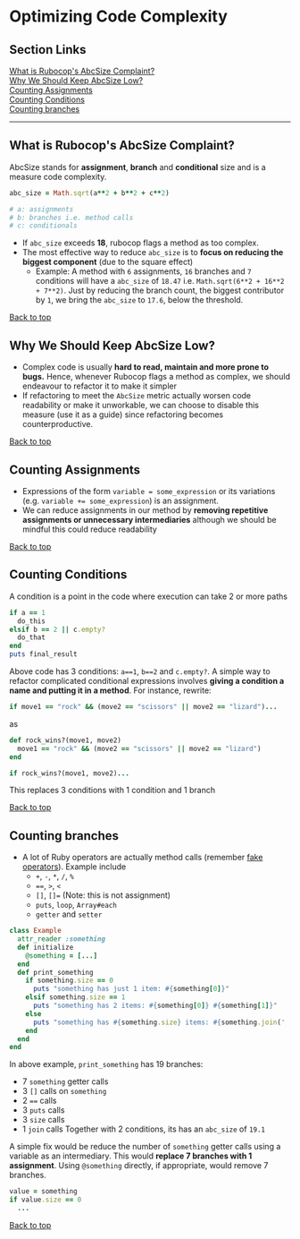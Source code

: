 # Optimizing Code Complexity
## Section Links
[What is Rubocop's AbcSize Complaint?](#what-is-rubocops-abcsize-complaint)\
[Why We Should Keep AbcSize Low?](#why-we-should-keep-abcsize-low)\
[Counting Assignments](#counting-assignments)\
[Counting Conditions](#counting-conditions)\
[Counting branches](#counting-branches)

---


## What is Rubocop's AbcSize Complaint?
AbcSize stands for **assignment**, **branch** and **conditional** size and is a measure code complexity.
```ruby
abc_size = Math.sqrt(a**2 + b**2 + c**2)

# a: assignments
# b: branches i.e. method calls
# c: conditionals
```
- If `abc_size` exceeds **18**, rubocop flags a method as too complex.
- The most effective way to reduce `abc_size` is to **focus on reducing the biggest component** (due to the square effect)
	- Example: A method with `6` assignments, `16` branches and `7` conditions will have a `abc_size` of `18.47` i.e. `Math.sqrt(6**2 + 16**2 + 7**2)`. Just by reducing the branch count, the biggest contributor by `1`, we bring the `abc_size` to `17.6`, below the threshold.

[Back to top](#section-links)


## Why We Should Keep AbcSize Low?
- Complex code is usually **hard to read, maintain and more prone to bugs.** Hence, whenever Rubocop flags a method as complex, we should endeavour to refactor it to make it simpler
- If refactoring to meet the `AbcSize` metric actually worsen code readability or make it unworkable, we can choose to disable this measure (use it as a guide) since refactoring becomes counterproductive.

[Back to top](#section-links)


## Counting Assignments
- Expressions of the form `variable = some_expression` or its variations (e.g. `variable += some_expression`) is an assignment. 
- We can reduce assignments in our method by **removing repetitive assignments or unnecessary intermediaries** although we should be mindful this could reduce readability

[Back to top](#section-links)


## Counting Conditions
A condition is a point in the code where execution can take 2 or more paths
```ruby
if a == 1
  do_this
elsif b == 2 || c.empty?
  do_that
end
puts final_result
```
Above code has 3 conditions: `a==1`, `b==2` and `c.empty?`. A simple way to refactor complicated conditional expressions involves **giving a condition a name and putting it in a method**. For instance, rewrite:
```ruby
if move1 == "rock" && (move2 == "scissors" || move2 == "lizard")...
```
as
```ruby
def rock_wins?(move1, move2)
  move1 == "rock" && (move2 == "scissors" || move2 == "lizard")
end

if rock_wins?(move1, move2)...
```
This replaces 3 conditions with 1 condition and 1 branch

[Back to top](#section-links)


## Counting branches
- A lot of Ruby operators are actually method calls (remember [fake operators](fake_operators.md)). Example include
	- `+`, `-`, `*`, `/`, `%`
	- `==`, `>`, `<`
	- `[]`, `[]=` (Note: this is not assignment)
	- `puts`, `loop`, `Array#each`
	- `getter` and `setter` 

```ruby
class Example
  attr_reader :something
  def initialize
    @something = [...]
  end
  def print_something
    if something.size == 0
      puts "something has just 1 item: #{something[0]}"
    elsif something.size == 1
      puts "something has 2 items: #{something[0]} #{something[1]}"
    else
      puts "something has #{something.size} items: #{something.join(' ')}"
    end
  end
end
```
In above example, `print_something` has 19 branches:
- 7 `something` getter calls
- 3 `[]` calls on `something`
- 2 `==` calls
- 3 `puts` calls
- 3 `size` calls
- 1 `join` calls
Together with 2 conditions, its has an `abc_size` of `19.1`

A simple fix would be reduce the number of `something` getter calls using a variable as an intermediary. This would **replace 7 branches with 1 assignment**. Using `@something` directly, if appropriate, would remove 7 branches.
```ruby
value = something
if value.size == 0
  ...
```

[Back to top](#section-links)




